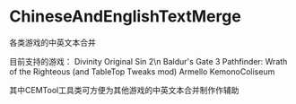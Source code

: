 # ChineseAndEnglishTextMerge
各类游戏的中英文本合并

目前支持的游戏：
Divinity Original Sin 2\n
Baldur's Gate 3
Pathfinder: Wrath of the Righteous (and TableTop Tweaks mod)
Armello
KemonoColiseum

其中CEMTool工具类可方便为其他游戏的中英文本合并制作作辅助
